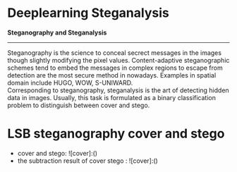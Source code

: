 #  Deeplearning Steganalysis

**Steganography and Steganalysis**  


***

Steganography is the science to conceal secrect messages in the images though slightly modifying the pixel values. Content-adaptive steganographic schemes tend to embed the messages in complex regions to escape from detection are the most secure method in nowadays. Examples in spatial domain include HUGO, WOW, S-UNIWARD.   
Corresponding to steganography, steganalysis is the art of detecting hidden data in images. Usually, this task is formulated as a binary classification problem to distinguish between cover and stego. 


# LSB steganography cover and stego 
 * cover and stego: 
![cover]:()
 * the subtraction result of cover stego : 
![cover]:()




